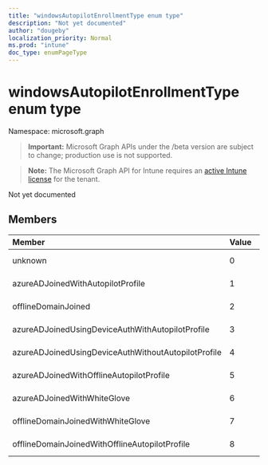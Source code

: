 ```yaml
---
title: "windowsAutopilotEnrollmentType enum type"
description: "Not yet documented"
author: "dougeby"
localization_priority: Normal
ms.prod: "intune"
doc_type: enumPageType
---
```


# windowsAutopilotEnrollmentType enum type

Namespace: microsoft.graph

> **Important:** Microsoft Graph APIs under the /beta version are subject to change; production use is not supported.

> **Note:** The Microsoft Graph API for Intune requires an [active Intune license](https://go.microsoft.com/fwlink/?linkid=839381) for the tenant.

Not yet documented

## Members
|Member|Value|Description|
|:---|:---|:---|
|unknown|0|Not yet documented|
|azureADJoinedWithAutopilotProfile|1|Not yet documented|
|offlineDomainJoined|2|Not yet documented|
|azureADJoinedUsingDeviceAuthWithAutopilotProfile|3|Not yet documented|
|azureADJoinedUsingDeviceAuthWithoutAutopilotProfile|4|Not yet documented|
|azureADJoinedWithOfflineAutopilotProfile|5|Not yet documented|
|azureADJoinedWithWhiteGlove|6|Not yet documented|
|offlineDomainJoinedWithWhiteGlove|7|Not yet documented|
|offlineDomainJoinedWithOfflineAutopilotProfile|8|Not yet documented|





